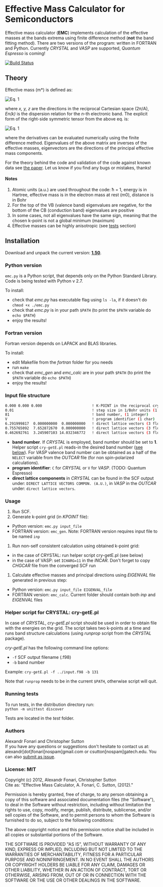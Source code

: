 # Effective Mass Calculator for Semiconductors

Effective mass calculator (**EMC**) implements calculation of the effective masses at the bands extrema using finite difference method (**not** the band fitting method). There are two versions of the program: written in FORTRAN and Python. Currently *CRYSTAL* and *VASP* are supported, *Quantum Espresso* is coming!

[![Build Status](https://travis-ci.org/afonari/emc.svg?branch=master)](https://travis-ci.org/afonari/emc)

## Theory

Effective mass (m*) is defined as:

![Eq. 1](/emc/eqs/01.svg)

where *x, y, z* are the directions in the reciprocal Cartesian space (2π/A), *En(k)* is the dispersion relation for the *n*-th electronic band. The explicit form of the right-side symmetric tensor from the above eq. is:

![Eq. 1](/emc/eqs/02.svg)

where the derivatives can be evaluated numerically using the finite difference method. Eigenvalues of the above matrix are inverses of the effective masses, eigenvectors are the directions of the principal effective mass components.

For the theory behind the code and validation of the code against known data see [the paper](https://github.com/alexandr-fonari/emc/blob/master/Paper-03-18-2013.pdf?raw=true). Let us know if you find any bugs or mistakes, thanks!

#### Notes
 1. Atomic units (a.u.) are used throughout the code: ħ = 1, energy is in Hartree, effective mass is in the electron mass at rest (m0), distance is in Bohr
 1. For the top of the VB (valence band) eigenvalues are negative, for the bottom of the CB (conduction band) eigenvalues are positive
 1. In some cases, not all eigenvalues have the same sign, meaning that the chosen k-point is not a global minimum (maximum)
 1. Effective masses can be highly anisotropic (see [tests](#toc_11) section)

## Installation

Download and unpack the current version: [**1.50**](https://github.com/alexandr-fonari/emc/releases/download/1.50/emc-1.50.tar.gz).

### Python version

`emc.py` is a Python script, that depends only on the Python Standard Library. Code is being tested with Python v 2.7.

To install:

 - check that *emc.py* has executable flag using `ls -la`, if it doesn't do `chmod +x ./emc.py`
 - check that *emc.py* is in your path `$PATH` (to print the `$PATH` variable do `echo $PATH`)
 - enjoy the results!

### Fortran version

Fortran version depends on LAPACK and BLAS libraries.

To install:

 - edit Makefile from the *fortran* folder for you needs
 - run `make`
 - check that *emc_gen* and *emc_calc* are in your path `$PATH` (to print the `$PATH` variable do `echo $PATH`)
 - enjoy the results!

### Input file structure

```bash
0.000 0.000 0.000                       ! K-POINT in the reciprocal crystal coord. (3 floats)
0.01                                    ! step size in 1/Bohr units (1 float)
81                                      ! band number, (1 integer)
V                                       ! program identifier (1 char)
6.291999817  0.000000000  0.000000000   ! direct lattice vectors (3 floats)
0.755765092  7.652872670  0.000000000   ! direct lattice vectors (3 floats)
0.462692761  3.245907103 14.032346772   ! direct lattice vectors (3 floats)
```

 - **band number**. If *CRYSTAL* is employed, band number should be set to **1**. Helper script `cry-getE.pl` reads-in the desired band number ([see below](#toc_8)). For *VASP* valence band number can be obtained as a half of the `NELECT` variable from the *OUTCAR* file (for non spin-polarized calculations).
 - **program identifier**: `C` for *CRYSTAL* or `V` for *VASP*. (TODO: Quantum Espresso)
 - **direct lattice components** in *CRYSTAL* can be found in the SCF output under: `DIRECT LATTICE VECTORS COMPON. (A.U.)`, in *VASP* in the *OUTCAR* under: `direct lattice vectors`.

### Usage

1. Run SCF.
1. Generate k-point grid (in *KPOINT* file):
  - Python version: `emc.py input_file`
  - FORTRAN version: `emc_gen`. Note: FORTRAN version requires input file to be named `inp`
1. Run non-self consistent calculation using obtained k-point grid:
  - in the case of CRYSTAL: run helper script cry-getE.pl (see below)
  - in the case of VASP: set `ICHARG=11` in the *INCAR*. Don't forget to copy *CHGCAR* file from the converged SCF run
1. Calculate effective masses and principal directions using *EIGENVAL* file generated in previous step:
  - Python version: `emc.py input_file EIGENVAL_file`
  - FORTRAN version: `emc_calc`. Current folder should contain both *inp* and *EIGENVAL* files

### Helper script for CRYSTAL: cry-getE.pl

In case of *CRYSTAL*, *cry-getE.pl* script should be used in order to obtain file with the energies on the grid. The script takes two k-points at a time and runs band structure calculations (using *runprop* script from the *CRYSTAL* package).

*cry-getE.pl* has the following command line options:

 - `-f` SCF output filename (.f98)
 - `-b` band number

Example: `cry-getE.pl -f ../input.f98 -b 131`

Note that ```runprop``` needs to be in the current ```$PATH```, otherwise script will quit.

### Running tests

To run tests, in the distribution directory run:  
`python -m unittest discover`

Tests are located in the *test* folder.

### Authors

Alexandr Fonari and Christopher Sutton  
If you have any questions or suggestions don't hesitate to contact us at: alexandr[dot]fonari[nospam]gmail.com or csutton[nospam]gatech.edu. You can also [submit as issue](https://github.com/alexandr-fonari/emc/issues/new).

### License: MIT

Copyright (c) 2012, Alexandr Fonari, Christopher Sutton  
Cite as: "Effective Mass Calculator, A. Fonari, C. Sutton, (2012)."

Permission is hereby granted, free of charge, to any person obtaining a copy of this software and associated documentation files (the "Software"), to deal in the Software without restriction, including without limitation the rights to use, copy, modify, merge, publish, distribute, sublicense, and/or sell copies of the Software, and to permit persons to whom the Software is furnished to do so, subject to the following conditions:

The above copyright notice and this permission notice shall be included in all copies or substantial portions of the Software.

THE SOFTWARE IS PROVIDED "AS IS", WITHOUT WARRANTY OF ANY KIND, EXPRESS OR IMPLIED, INCLUDING BUT NOT LIMITED TO THE WARRANTIES OF MERCHANTABILITY, FITNESS FOR A PARTICULAR PURPOSE AND NONINFRINGEMENT. IN NO EVENT SHALL THE AUTHORS OR COPYRIGHT HOLDERS BE LIABLE FOR ANY CLAIM, DAMAGES OR OTHER LIABILITY, WHETHER IN AN ACTION OF CONTRACT, TORT OR OTHERWISE, ARISING FROM, OUT OF OR IN CONNECTION WITH THE SOFTWARE OR THE USE OR OTHER DEALINGS IN THE SOFTWARE.
